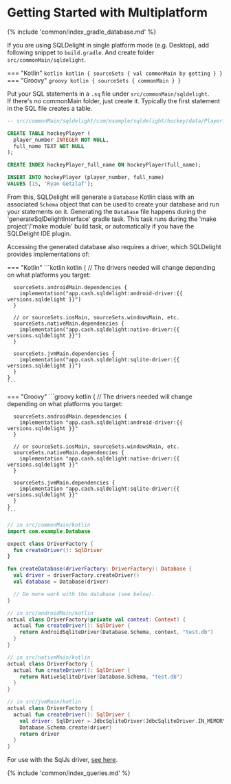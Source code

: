 # Getting Started with Multiplatform

{% include 'common/index_gradle_database.md' %}

If you are using SQLDelight in single platform mode (e.g. Desktop), add following snippet to `build.gradle`.
And create folder `src/commonMain/sqldelight`.

=== "Kotlin"
    ```kotlin
    kotlin {
      sourceSets {
        val commonMain by getting
      }
    }
    ```
=== "Groovy"
    ```groovy
    kotlin {
      sourceSets {
        commonMain
      }
    }
    ```

Put your SQL statements in a `.sq` file under `src/commonMain/sqldelight`.  
If there's no commonMain folder, just create it.
Typically the first statement in the SQL file creates a table.

```sql
-- src/commonMain/sqldelight/com/example/sqldelight/hockey/data/Player.sq

CREATE TABLE hockeyPlayer (
  player_number INTEGER NOT NULL,
  full_name TEXT NOT NULL
);

CREATE INDEX hockeyPlayer_full_name ON hockeyPlayer(full_name);

INSERT INTO hockeyPlayer (player_number, full_name)
VALUES (15, 'Ryan Getzlaf');
```

From this, SQLDelight will generate a `Database` Kotlin class with an associated `Schema` object that can be used to create your database and run your statements on it. Generating the `Database` file happens during the 'generateSqlDelightInterface' gradle task. This task runs during the 'make project'/'make module' build task, or automatically if you have the SQLDelight IDE plugin.

Accessing the generated database also requires a driver, which SQLDelight provides implementations of:

=== "Kotlin"
    ```kotlin
    kotlin {
      // The drivers needed will change depending on what platforms you target:
    
      sourceSets.androidMain.dependencies {
        implementation("app.cash.sqldelight:android-driver:{{ versions.sqldelight }}")
      }
    
      // or sourceSets.iosMain, sourceSets.windowsMain, etc.
      sourceSets.nativeMain.dependencies {
        implementation("app.cash.sqldelight:native-driver:{{ versions.sqldelight }}")
      }
    
      sourceSets.jvmMain.dependencies {
        implementation("app.cash.sqldelight:sqlite-driver:{{ versions.sqldelight }}")
      }
    }
    ```
=== "Groovy"
    ```groovy
    kotlin {
      // The drivers needed will change depending on what platforms you target:
    
      sourceSets.androidMain.dependencies {
        implementation "app.cash.sqldelight:android-driver:{{ versions.sqldelight }}"
      }
    
      // or sourceSets.iosMain, sourceSets.windowsMain, etc.
      sourceSets.nativeMain.dependencies {
        implementation "app.cash.sqldelight:native-driver:{{ versions.sqldelight }}"
      }
    
      sourceSets.jvmMain.dependencies {
        implementation "app.cash.sqldelight:sqlite-driver:{{ versions.sqldelight }}"
      }
    }
    ```

```kotlin
// in src/commonMain/kotlin
import com.example.Database

expect class DriverFactory {
  fun createDriver(): SqlDriver
}

fun createDatabase(driverFactory: DriverFactory): Database {
  val driver = driverFactory.createDriver()
  val database = Database(driver)

  // Do more work with the database (see below).
}

// in src/androidMain/kotlin
actual class DriverFactory(private val context: Context) {
  actual fun createDriver(): SqlDriver {
    return AndroidSqliteDriver(Database.Schema, context, "test.db") 
  }
}

// in src/nativeMain/kotlin
actual class DriverFactory {
  actual fun createDriver(): SqlDriver {
    return NativeSqliteDriver(Database.Schema, "test.db")
  }
}

// in src/jvmMain/kotlin
actual class DriverFactory {
  actual fun createDriver(): SqlDriver {
    val driver: SqlDriver = JdbcSqliteDriver(JdbcSqliteDriver.IN_MEMORY)
    Database.Schema.create(driver)
    return driver
  }
}
```

For use with the SqlJs driver, [see here](../js_sqlite/multiplatform).

{% include 'common/index_queries.md' %}
